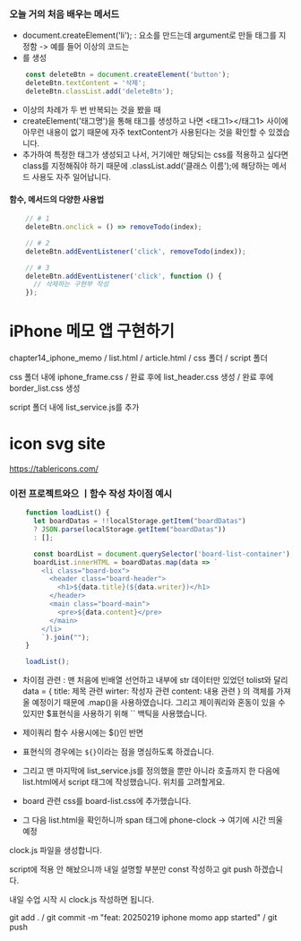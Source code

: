### 오늘 거의 처음 배우는 메서드

- document.createElement('li');
: 요소를 만드는데 argument로 만들 태그를 지정함 -> 예를 들어 이상의 코드는 <li>를 생성

``` js
    const deleteBtn = document.createElement('button');
    deleteBtn.textContent = '삭제';
    deleteBtn.classList.add('deleteBtn');
```
- 이상의 차례가 두 번 반복되는 것을 봤을 때
- createElement('태그명')을 통해 태그를 생성하고 나면 <태그1></태그1> 사이에 아무런 내용이 없기 때문에 자주 textContent가 사용된다는 것을 확인할 수 있겠습니다.
- 추가하여 특정한 태그가 생성되고 나서, 거기에만 해당되는 css를 적용하고 싶다면 class를 지정해줘야 하기 때문에 .classList.add('클래스 이름');에 해당하는 메서드 사용도 자주 일어납니다.


#### 함수, 메서드의 다양한 사용법

``` js
    // # 1
    deleteBtn.onclick = () => removeTodo(index);

    // # 2
    deleteBtn.addEventListener('click', removeTodo(index));

    // # 3
    deleteBtn.addEventListener('click', function () {
      // 삭제하는 구현부 작성
    });
```


# iPhone 메모 앱 구현하기
chapter14_iphone_memo /
list.html /
article.html /
css 폴더 /
script 폴더

css 폴더 내에 iphone_frame.css /
완료 후에 list_header.css 생성 / 
완료 후에 border_list.css 생성

script 폴더 내에 list_service.js를 추가

# icon svg site
https://tablericons.com/


### 이전 프로젝트와으 ㅣ함수 작성 차이점 예시
``` js
    function loadList() {
      let boardDatas = !!localStorage.getItem("boardDatas")
      ? JSON.parse(localStorage.getItem("boardDatas"))
      : [];

      const boardList = document.querySelector('board-list-container');
      boardList.innerHTML = boardDatas.map(data => `
        <li class="board-box">
          <header class="board-header">
            <h1>${data.title}(${data.writer})</h1>
          </header>
          <main class="board-main">
            <pre>${data.content}</pre>
          </main>
        </li>
        `).join("");
    }

    loadList();
```

- 차이점 관련 : 맨 처음에 빈배열 선언하고 내부에 str 데이터만 있었던 tolist와 달리 data = {
  title: 제목 관련
  wirter: 작성자 관련
  content: 내용 관련
}
의 객체를 가져올 예정이기 때문에 .map()을 사용하였습니다.
그리고 제이쿼리와 혼동이 있을 수 있지만 $표현식을 사용하기 위해 `` 백틱을 사용했습니다.
- 제이쿼리 함수 사용시에는 $()인 반면
- 표현식의 경우에는 `${}`이라는 점을 명심하도록 하겠습니다.

- 그리고 맨 마지막에 list_service.js를 정의했을 뿐만 아니라 호출까지 한 다음에 list.html에서 script 태그에 작성했습니다. 위치를 고려할게요.


- board 관련 css를 board-list.css에 추가했습니다.
- 그 다음 list.html을 확인하니까 span 태그에 phone-clock -> 여기에 시간 띄울 예정

clock.js 파일을 생성합니다.

script에 적용 안 해놨으니까 내일 설명할 부분만 const 작성하고 git push 하겠습니다.

내일 수업 시작 시 clock.js 작성하면 됩니다.

git add . /
git commit -m "feat: 20250219 iphone momo app started" /
git push